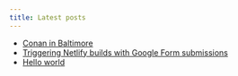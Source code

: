 ```yaml
---
title: Latest posts
---
```


- [Conan in Baltimore](conan-baltimore-show)
- [Triggering Netlify builds with Google Form submissions](netlify-build-hooks)
- [Hello world](hello-word)
